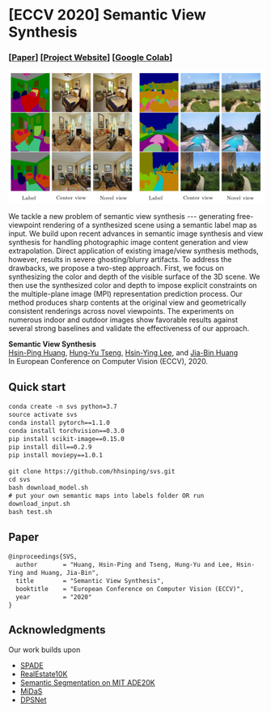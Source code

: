 # [ECCV 2020] Semantic View Synthesis

### [[Paper](https://hhsinping.github.io/svs/link/paper.pdf)] [[Project Website](https://hhsinping.github.io/svs/)] [[Google Colab](https://colab.research.google.com/drive/1iT5PfK7zl1quAOwC227GfBjieFMVHjI5)]

<p align='center'>
<img src='teaser.png' width='800'/>
</p>

We tackle a new problem of semantic view synthesis --- generating free-viewpoint rendering of a synthesized scene using a semantic label map as input. We build upon recent advances in semantic image synthesis and view synthesis for handling photographic image content generation and view extrapolation. Direct application of existing image/view synthesis methods, however, results in severe ghosting/blurry artifacts. To address the drawbacks, we propose a two-step approach. First, we focus on synthesizing the color and depth of the visible surface of the 3D scene. We then use the synthesized color and depth to impose explicit constraints on the multiple-plane image (MPI) representation prediction process. Our method produces sharp contents at the original view and geometrically consistent renderings across novel viewpoints. The experiments on numerous indoor and outdoor images show favorable results against several strong baselines and validate the effectiveness of our approach.
<br/>

**Semantic View Synthesis**
<br/>
[Hsin-Ping Huang](https://hhsinping.github.io/svs/), 
[Hung-Yu Tseng](https://sites.google.com/site/hytseng0509/), 
[Hsin-Ying Lee](http://vllab.ucmerced.edu/hylee/), and
[Jia-Bin Huang](https://filebox.ece.vt.edu/~jbhuang/)
<br/>
In European Conference on Computer Vision (ECCV), 2020.



## Quick start
```
conda create -n svs python=3.7
source activate svs
conda install pytorch==1.1.0
conda install torchvision==0.3.0
pip install scikit-image==0.15.0
pip install dill==0.2.9
pip install moviepy==1.0.1

git clone https://github.com/hhsinping/svs.git
cd svs
bash download_model.sh
# put your own semantic maps into labels folder OR run download_input.sh
bash test.sh
```

## Paper
```
@inproceedings{SVS,
  author       = "Huang, Hsin-Ping and Tseng, Hung-Yu and Lee, Hsin-Ying and Huang, Jia-Bin",
  title        = "Semantic View Synthesis",
  booktitle    = "European Conference on Computer Vision (ECCV)",
  year         = "2020"
}
```

## Acknowledgments
Our work builds upon
- [SPADE](https://github.com/NVlabs/SPADE)
- [RealEstate10K](https://google.github.io/realestate10k/)
- [Semantic Segmentation on MIT ADE20K](https://github.com/CSAILVision/semantic-segmentation-pytorch)
- [MiDaS](https://github.com/intel-isl/MiDaS)
- [DPSNet](https://github.com/sunghoonim/DPSNet)
